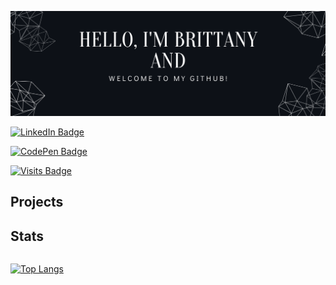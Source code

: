 
[![Britt's GitHub Banner](./assets/banner.png)](https://www.linkedin.com/in/brittany-sifford-3637041b6/)

<!-- Badges -->


[![LinkedIn Badge](https://img.shields.io/badge/LinkedIn-Profile-informational?style=for-the-badge&logo=linkedin&logoColor=white&color=0D76A8)](https://www.linkedin.com/in/brittany-sifford-3637041b6/)

[![CodePen Badge](https://img.shields.io/badge/CodePen-Profile-informational?style=flat&logo=codepen&logoColor=white&color=black)](https://codepen.io/Thebittles)

[![Visits Badge](https://badges.pufler.dev/visits/Thebittles/Thebittles)](https://github.com/Thebittles)


## Projects





## Stats
<div style="display: flex; flex-direction: row;">
 <!-- Github Stats -->

[![Top Langs](https://github-readme-stats.vercel.app/api/top-langs/?username=Thebittles&langs_count=8?theme=github_dark)](https://github.com/Thebittles/github-readme-stats)


</div>



